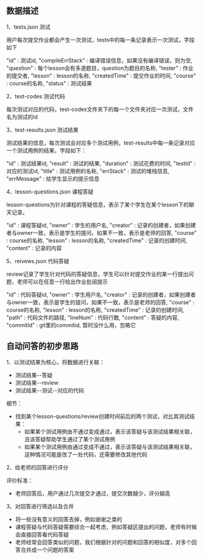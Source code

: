 ## 数据描述

1、tests.json 测试

用户每次提交作业都会产生一次测试，tests中的每一条记录表示一次测试，字段如下

"id" : 测试id,
"compileErrStack" : 编译错误信息，如果没有编译错误，则为空,
"question" : 每个lesson会有多道题目，question为题目的名称,
"tester" : 作业的提交者,
"lesson" : lesson的名称,
"createdTime" : 提交作业的时间,
"course" : course的名称,
"status" : 测试结果

2、test-codes 测试代码

每次测试对应的代码，test-codes文件夹下的每一个文件夹对应一次测试，文件名为测试的id

3、test-results.json 测试结果

测试结果的信息，每次测试会对应多个测试用例，test-results中每一条记录对应一个测试用例的结果，字段如下：

"id" : 测试结果id,
"result" : 测试的结果,
"duration" : 测试花费的时间,
"testId" : 对应的测试id,
"title" : 测试用例的名称,
"errStack" : 测试的堆栈信息,
"errMessage" : 给学生显示的提示信息

4、lesson-questions.json 课程答疑

lesson-questions为针对课程的答疑信息，表示了某个学生在某个lesson下的聊天记录。

"id" : 课程答疑id,
"owner" : 学生的用户名,
"creator" : 记录的创建者，如果创建者与owner一致，表示是学生的提问，如果不一致，表示是老师的回答,
"course" : course的名称,
"lesson" : lesson的名称,
"createdTime" : 记录的创建时间,
"content" : 记录的内容

5、reivews.json 代码答疑

review记录了学生针对代码的答疑信息，学生可以针对提交作业的某一行提出问题，老师可以在任意一行给出作业批阅提示

"id" : 代码答疑id,
"owner" : 学生用户名,
"creator" : 记录的创建者，如果创建者与owner一致，表示是学生的提问，如果不一致，表示是老师的回答,
"course" : course的名称,
"lesson" : lesson的名称,
"createdTime" : 记录的创建时间,
"path" : 代码文件的路径,
"lineNum" : 代码行数,
"content" : 答疑的内容,
"commitId" : git里的commitid, 暂时没什么用，忽略它

## 自动问答的初步思路

1、以测试结果为核心，将数据进行关联：

- 测试结果--答疑
- 测试结果--review
- 测试结果--测试--对应的代码

细节：

- 找到某个lesson-questions/review创建时间前后的两个测试，对比其测试结果：
  - 如果某个测试用例由不通过变成通过，表示该答疑与该测试结果相关联，且该答疑帮助学生通过了某个测试用例
  - 如果某个测试用例由通过变成不通过，表示该答疑与该测试结果相关联，这种情况可能是改了一处代码，还需要修改其他代码

2、给老师的回答进行评分

评价标准：

- 老师回答后，用户通过几次提交才通过，提交次数越少，评分越高

3、对回答进行筛选以及合并

- 将一些没有意义的回答去掉，例如谢谢之类的
- 课程答疑与代码答疑需要综合一起考虑，例如答疑区提出的问题，老师有时候会直接回答看代码答疑
- 老师经常会回答类似的问题，我们根据针对的问题和回答的相似度，对多个回答合并成一个问题的答案


